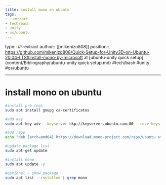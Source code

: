 ```yaml
---
title: install mono on ubuntu
tags:
- ✨extract
- tech/bash
- unity
- os/ubuntu
---
```


type:: #✨extract
author:: [[mikenizo808]]
position:: https://github.com/mikenizo808/Quick-Setup-for-Unity3D-on-Ubuntu-20.04-LTS#install-mono-by-microsoft at [ubuntu-unity quick setup](content/Bibliography/ubuntu-unity quick setup.md)
#tech/bash #unity #os/ubuntu 

---

# install mono on ubuntu

```bash
#install pre-reqs
sudo apt install gnupg ca-certificates

#add key
sudo apt-key adv --keyserver hkp://keyserver.ubuntu.com:80 --recv-keys 3FA7E0328081BFF6A14DA29AA6A19B38D3D831EF

#add repo
echo "deb [arch=amd64] https://download.mono-project.com/repo/ubuntu stable-focal main" | sudo tee /etc/apt/sources.list.d/mono-official-stable.list

#update package list
sudo apt-get update

#install mono
sudo apt update -y

#optional - show package
sudo apt list --installed | grep mono
```

